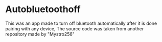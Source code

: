 # Autobluetoothoff
This was an app made to turn off bluetooth automatically after it is done pairing with any device, The source code was taken from another repository made by "Mystro256"

